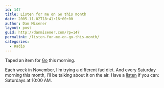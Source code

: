 ```yaml
---
id: 147
title: Listen for me on Go this month
date: 2005-11-02T18:41:16+00:00
author: Dan Misener
layout: post
guid: http://danmisener.com/?p=147
permalink: /listen-for-me-on-go-this-month/
categories:
  - Radio
---
```

Taped an item for [Go](http://www.cbc.ca/go) this morning.

Each week in November, I&#8217;m trying a different fad diet. And every Saturday morning this month, I&#8217;ll be talking about it on the air. Have a [listen](http://www.cbc.ca/listen/) if you can: Saturdays at 10:00 AM.